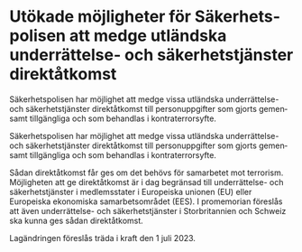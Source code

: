 # Utökade möjlig­heter för Säker­hets­polisen att medge utländska underrättelse- och säkerhets­tjänster direktåtkomst

Säkerhets­polisen har möjlig­het att medge vissa utländ­ska underrättelse- och säkerhets­tjänster direkt­åtkomst till person­uppgifter som gjorts gemen­samt till­gängliga och som behand­las i kontra­terrorsyfte.

Säkerhets­polisen har möjlig­het att medge vissa utländ­ska underrättelse- och säkerhets­tjänster direkt­åtkomst till person­uppgifter som gjorts gemen­samt till­gängliga och som behand­las i kontra­terrorsyfte.

Sådan direkt­åtkomst får ges om det behövs för sam­arbetet mot terrorism. Möjlig­heten att ge direkt­åtkomst är i dag begrän­sad till underrättelse- och säkerhets­tjänster i medlems­stater i Europeiska unionen (EU) eller Europeiska ekono­miska sam­arbets­området (EES). I pro­memorian föreslås att även under­rättelse- och säkerhets­tjänster i Stor­britannien och Schweiz ska kunna ges sådan direkt­åtkomst.

Lagändringen föreslås träda i kraft den 1 juli 2023.
